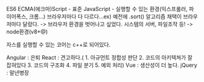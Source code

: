 ES6
ECMA(에크마)Script - 표준
JavaScript - 실행할 수 있는 환경(익스프롤러, 파이어폭스, 크롬...)
브라우저마다 다 다르다...ex) 예전에 .sort() 알고리즘 채택이 브라우저마다 달랐다.
-> 브라우저 환경을 벗어나고 싶었다. 시스템의 서버, 파일조작 등!
-> node환경(v8+@)

자스를 실행할 수 있는 코어는 c++로 되어있다.

Angular : 은퇴
React : 견고하다.(
    1. 아규먼트 정합성 판단
    2. 코드의 아키텍쳐가 잘 잡혀있다
    3. 코드의 구조화
    4. 파일 분기
    5. 예외 처리)
Vue : 생산성이 더 높다.
jQuery : 말년병장